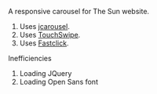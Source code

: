 A responsive carousel for The Sun website. 

1. Uses [jcarousel](https://github.com/jsor/jcarousel).
2. Uses [TouchSwipe](http://labs.rampinteracitve.co.uk/touchSwipe/).
3. Uses [Fastclick](https://github.com/ftlabs/fastclick).

Inefficiencies
1. Loading JQuery 
2. Loading Open Sans font
